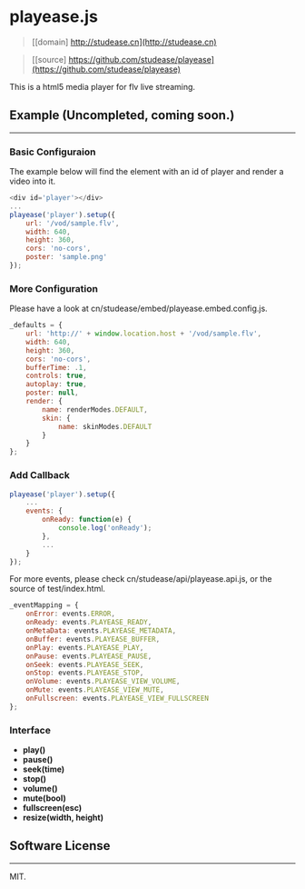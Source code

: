 # playease.js

> [[domain] http://studease.cn](http://studease.cn)

> [[source] https://github.com/studease/playease](https://github.com/studease/playease)

This is a html5 media player for flv live streaming.


## Example (Uncompleted, coming soon.)
----------

### Basic Configuraion

The example below will find the element with an id of player and render a video into it.

```js
<div id='player'></div>
...
playease('player').setup({
	url: '/vod/sample.flv',
	width: 640,
	height: 360,
	cors: 'no-cors',
	poster: 'sample.png'
});
```

### More Configuration

Please have a look at cn/studease/embed/playease.embed.config.js.

```js
_defaults = {
	url: 'http://' + window.location.host + '/vod/sample.flv',
	width: 640,
	height: 360,
	cors: 'no-cors',
	bufferTime: .1,
	controls: true,
	autoplay: true,
	poster: null,
	render: {
		name: renderModes.DEFAULT,
		skin: {
			name: skinModes.DEFAULT
		}
	}
};
```

### Add Callback

```js
playease('player').setup({
	...
	events: {
		onReady: function(e) {
			console.log('onReady');
		},
		...
	}
});
```

For more events, please check cn/studease/api/playease.api.js, or the source of test/index.html.

```js
_eventMapping = {
	onError: events.ERROR,
	onReady: events.PLAYEASE_READY,
	onMetaData: events.PLAYEASE_METADATA,
	onBuffer: events.PLAYEASE_BUFFER,
	onPlay: events.PLAYEASE_PLAY,
	onPause: events.PLAYEASE_PAUSE,
	onSeek: events.PLAYEASE_SEEK,
	onStop: events.PLAYEASE_STOP,
	onVolume: events.PLAYEASE_VIEW_VOLUME,
	onMute: events.PLAYEASE_VIEW_MUTE,
	onFullscreen: events.PLAYEASE_VIEW_FULLSCREEN
};
```

### Interface

* **play()**
* **pause()**
* **seek(time)**
* **stop()**
* **volume()**
* **mute(bool)**
* **fullscreen(esc)**
* **resize(width, height)**


## Software License
-------------------

MIT.
